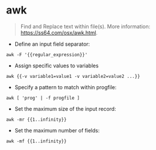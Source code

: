 # awk

> Find and Replace text within file(s).
> More information: <https://ss64.com/osx/awk.html>.

- Define an input field separator:

`awk -F '{{regular_expression}}'`

- Assign specific values to variables

`awk {{-v variable1=value1 -v variable2=value2 ...}}`

- Specify a pattern to match within progfile:

`awk [ 'prog' | -f progfile ]`

- Set the maximum size of the input record:

`awk -mr {{1..infinity}}`

- Set the maximum number of fields:

`awk -mf {{1..infinity}}`

